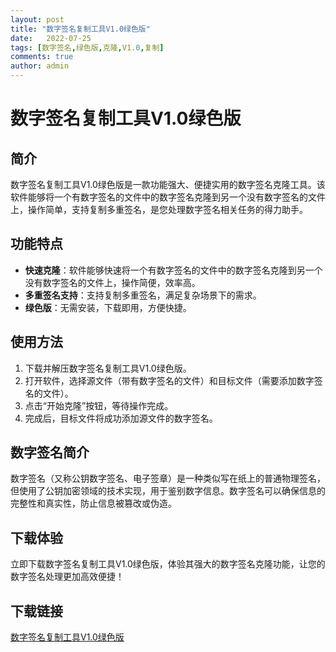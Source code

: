 ```yaml
---
layout: post
title: "数字签名复制工具V1.0绿色版"
date:   2022-07-25
tags: [数字签名,绿色版,克隆,V1.0,复制]
comments: true
author: admin
---
```

# 数字签名复制工具V1.0绿色版

## 简介
数字签名复制工具V1.0绿色版是一款功能强大、便捷实用的数字签名克隆工具。该软件能够将一个有数字签名的文件中的数字签名克隆到另一个没有数字签名的文件上，操作简单，支持复制多重签名，是您处理数字签名相关任务的得力助手。

## 功能特点
- **快速克隆**：软件能够快速将一个有数字签名的文件中的数字签名克隆到另一个没有数字签名的文件上，操作简便，效率高。
- **多重签名支持**：支持复制多重签名，满足复杂场景下的需求。
- **绿色版**：无需安装，下载即用，方便快捷。

## 使用方法
1. 下载并解压数字签名复制工具V1.0绿色版。
2. 打开软件，选择源文件（带有数字签名的文件）和目标文件（需要添加数字签名的文件）。
3. 点击“开始克隆”按钮，等待操作完成。
4. 完成后，目标文件将成功添加源文件的数字签名。

## 数字签名简介
数字签名（又称公钥数字签名、电子签章）是一种类似写在纸上的普通物理签名，但使用了公钥加密领域的技术实现，用于鉴别数字信息。数字签名可以确保信息的完整性和真实性，防止信息被篡改或伪造。

## 下载体验
立即下载数字签名复制工具V1.0绿色版，体验其强大的数字签名克隆功能，让您的数字签名处理更加高效便捷！

## 下载链接

[数字签名复制工具V1.0绿色版](https://pan.quark.cn/s/d512cb5d69a7)
